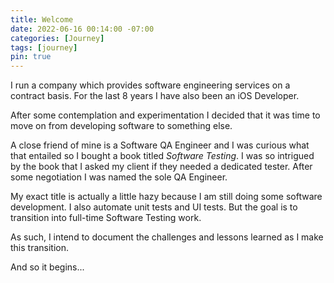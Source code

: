 ```yaml
---
title: Welcome
date: 2022-06-16 00:14:00 -07:00
categories: [Journey]
tags: [journey]
pin: true
---
```


I run a company which provides software engineering services on a contract basis. For the last 8 years I have also been an iOS Developer.

After some contemplation and experimentation I decided that it was time to move on from developing software to something else.

A close friend of mine is a Software QA Engineer and I was curious what that entailed so I bought a book titled *Software Testing*. I was so intrigued by the book that I asked my client if they needed a dedicated tester. After some negotiation I was named the sole QA Engineer.

My exact title is actually a little hazy because I am still doing some software development. I also automate unit tests and UI tests. But the goal is to transition into full-time Software Testing work.

As such, I intend to document the challenges and lessons learned as I make this transition.

And so it begins...
